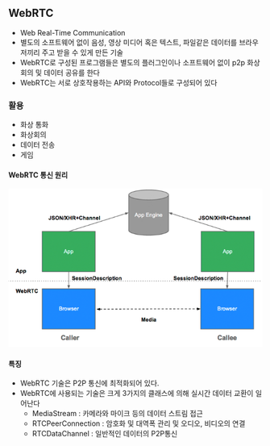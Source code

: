 ## WebRTC

- Web Real-Time Communication
- 별도의 소프트웨어 없이 음성, 영상 미디어 혹은 텍스트, 파일같은 데이터를 브라우저끼리 주고 받을 수 있게 만든 기술
- WebRTC로 구성된 프로그램들은 별도의 플러그인이나 소프트웨어 없이 p2p 화상회의 및 데이터 공유를 한다
- WebRTC는 서로 상호작용하는 API와 Protocol들로 구성되어 있다

### 활용

- 화상 통화
- 화상회의
- 데이터 전송
- 게임

#### WebRTC 통신 원리

![WebRTC 통신원리](./images/00_1.png)



#### 특징

- WebRTC 기술은 P2P 통신에 최적화되어 있다.
- WebRTC에 사용되는 기술은 크게 3가지의 클래스에 의해 실시간 데이터 교환이 일어난다
  - MediaStream : 카메라와 마이크 등의 데이터 스트림 접근
  - RTCPeerConnection : 암호화 및 대역폭 관리 및 오디오, 비디오의 연결
  - RTCDataChannel : 일반적인 데이터의 P2P통신




